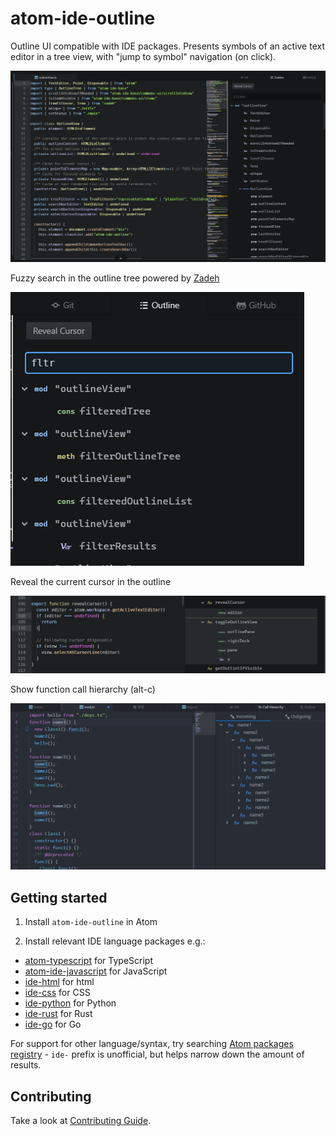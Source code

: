 # atom-ide-outline

Outline UI compatible with IDE packages. Presents symbols of an active text editor in a tree view, with "jump to symbol" navigation (on click).

![An open outline panel](./images/preview.png)

Fuzzy search in the outline tree powered by [Zadeh](https://github.com/atom-community/zadeh)

![filterer](./images/filter.png)

Reveal the current cursor in the outline

![reveal cursor](./images/between.png)

Show function call hierarchy (alt-c)

![call hierarchy](./images/call-hierarchy.png)

## Getting started

1. Install `atom-ide-outline` in Atom

2. Install relevant IDE language packages e.g.:

- [atom-typescript](https://atom.io/packages/atom-typescript) for TypeScript
- [atom-ide-javascript](https://atom.io/packages/atom-ide-javascript) for JavaScript
- [ide-html](https://atom.io/packages/ide-html) for html
- [ide-css](https://atom.io/packages/ide-css) for CSS
- [ide-python](https://atom.io/packages/ide-python) for Python
- [ide-rust](https://atom.io/packages/ide-rust) for Rust
- [ide-go](https://atom.io/packages/ide-go) for Go

For support for other language/syntax, try searching [Atom packages registry](https://atom.io/packages/search?q=ide-) - `ide-` prefix is unofficial, but helps narrow down the amount of results.

## Contributing

Take a look at [Contributing Guide](CONTRIBUTING.md).
